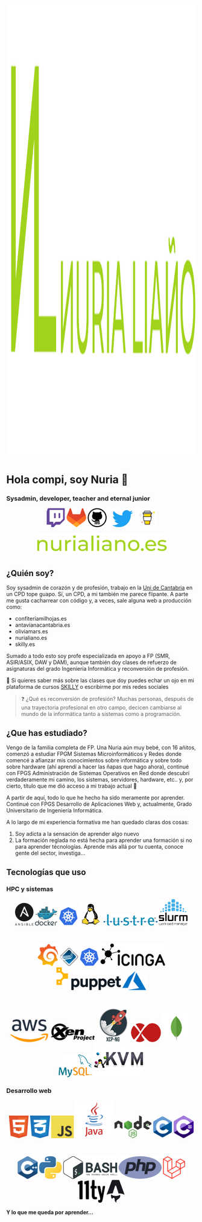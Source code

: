 <div align="center">
  <img src="./img/logo.png" alt="tabla de los tipos de datos" style="width:100vw; height:30vh;">
</div>

# Hola compi, soy Nuria 👋

### Sysadmin, developer, teacher and eternal junior

<div>
    <p align="center">
        <a href="https://www.twitch.tv/nurialiano" target="_blank"><img height="50" src="./img/icons/twitch.svg" /></a>
        <a href="https://gitlab.com/nuria_liano" target="_blank"><img height="50" src="./img/icons/gitlab.svg" /></a>
        <a href="https://github.com/nurialiano" target="_blank"><img height="50" src="./img/icons/github.svg" /></a>
        <a href="https://twitter.com/nuria_liano" target="_blank"><img height="50" src="./img/icons/twitter.svg"  /></a>
        <a href="https://www.buymeacoffee.com/nurialiano" target="_blank"><img height="50" src="./img/icons/by-me-a-coffee.png" /></a>
    </p>
</div>
<div>
    <p align="center">
        <a href="https://www.nurialiano.es" target="_blank"><img height="60" src="./img/link_web.png" /></a>
    </p>
</div>

## ¿Quién soy?

Soy sysadmin de corazón y de profesión, trabajo en la [Uni de Cantabria](www.unican.es) en un CPD tope guapo. Sí, un CPD, a mi también me parece flipante.
A parte me gusta cacharrear con código y, a veces, sale alguna web a producción como:

- confiteríamilhojas.es
- antavianacantabria.es
- oliviamars.es
- nurialiano.es
- skilly.es

Sumado a todo esto soy profe especializada en apoyo a FP (SMR, ASIR/ASIX, DAW y DAM), aunque también doy clases de refuerzo de asignaturas del grado Ingeniería Informática y reconversión de profesión.

:eyes: Si quieres saber más sobre las clases que doy puedes echar un ojo en mi plataforma de cursos [SKILLY](skilly.es) o escribirme por mis redes sociales

>:question: ¿Qué es reconversión de profesión? Muchas personas, después de una trayectoria profesional en otro campo, decicen cambiarse al mundo de la informática tanto a sistemas como a programación.

## ¿Que has estudiado?

Vengo de la familia completa de FP. Una Nuria aún muy bebé, con 16 añitos, comenzó a estudiar FPGM Sistemas Microinformáticos y Redes donde comencé a afianzar mis conocimientos sobre informática y sobre todo sobre hardware (ahí aprendí a hacer las ñapas que hago ahora), continué con FPGS Administración de Sistemas Operativos en Red donde descubrí verdaderamente mi camino, los sistemas, servidores, hardware, etc.. y, por cierto, título que me dió acceso a mi trabajo actual :green_heart:

A partir de aquí, todo lo que he hecho ha sido meramente por aprender. Continué con FPGS Desarrollo de Aplicaciones Web y, actualmente, Grado Universitario de Ingeniería Informática.

A lo largo de mi experiencia formativa me han quedado claras dos cosas:

1. Soy adicta a la sensación de aprender algo nuevo
2. La formación reglada no está hecha para aprender una formación si no para aprender técnologías. Aprende más allá por tu cuenta, conoce gente del sector, investiga...

## Tecnologías que uso

### HPC y sistemas

<div>
    <p align="center">
        <img height="60" src="./img/icons/technologies/ansible.svg"/>
        <img height="50" src="./img/icons/technologies/docker.svg"/>
        <img height="50" src="./img/icons/technologies/kubernets.svg"/>
        <img height="60" src="./img/icons/technologies/linux.svg"/>
        <img height="30" src="./img/icons/technologies/lustre.png"/>
        <img height="70" src="./img/icons/technologies/slurm.png"/>
    </p>
    <br>
    <p align="center">
        <img height="60" src="./img/icons/technologies/grafana.svg"/>
        <img height="50" src="./img/icons/technologies/openmpi.png"/>
        <img height="50" src="./img/icons/technologies/kubernets.svg"/>
        <img height="60" src="./img/icons/technologies/icinga.png"/>
        <img height="60" src="./img/icons/technologies/puppet.svg"/>
        <img height="50" src="./img/icons/technologies/azure.svg"/>
    </p>
    <br>
    <p align="center">
        <img height="60" src="./img/icons/technologies/aws.svg"/>
        <img height="50" src="./img/icons/technologies/xen.png"/>
        <img height="90" src="./img/icons/technologies/xcp.png"/>
        <img height="50" src="./img/icons/technologies/xoa.png"/>
        <img height="80" src="./img/icons/technologies/mongo.svg"/>
        <img height="60" src="./img/icons/technologies/mysql.svg"/>
        <img height="90" src="./img/icons/technologies/kvm.png"/>
    </p>
</div>

### Desarrollo web

<div>
    <p align="center">
        <img height="60" src="./img/icons/technologies/html.svg"/>
        <img height="60" src="./img/icons/technologies/css.svg"/>
        <img height="60" src="./img/icons/technologies/javascript.svg"/>
        <img height="100" src="./img/icons/technologies/java.svg"/>
        <img height="60" src="./img/icons/technologies/nodejs.svg"/>
        <img height="60" src="./img/icons/technologies/c.svg"/>
        <img height="60" src="./img/icons/technologies/csharp.svg"/>
    </p>
    <br>
    <p align="center">
        <img height="60" src="./img/icons/technologies/c++.svg"/>
        <img height="60" src="./img/icons/technologies/python.svg"/>
        <img height="60" src="./img/icons/technologies/bash.svg"/>
        <img height="60" src="./img/icons/technologies/php.svg"/>
        <img height="60" src="./img/icons/technologies/laravel.svg"/>
        <img height="60" src="./img/icons/technologies/11ty.svg"/>
        <img height="60" src="./img/icons/technologies/astro.png"/>
    </p>
</div>

**Y lo que me queda por aprender...**
